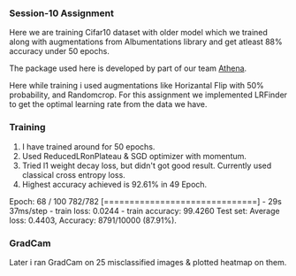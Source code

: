 ### Session-10 Assignment

Here we are training Cifar10 dataset with older model which we trained along with augmentations from Albumentations library and get atleast 88% accuracy under 50 epochs. 

The package used here is developed by part of our team [Athena](https://github.com/firekind/athena). 

Here while training i used augmentations like Horizantal Flip with 50% probability, and Randomcrop. For this assignment we implemented LRFinder to get the optimal learning rate from the data we have.

### Training

1. I have trained around for 50 epochs.
2. Used ReducedLRonPlateau & SGD optimizer with momentum. 
3. Tried l1 weight decay loss, but didn't got good result. Currently used classical cross entropy loss.
4. Highest accuracy achieved is 92.61% in 49 Epoch.



Epoch: 68 / 100 782/782 [==============================] - 29s 37ms/step - train loss: 0.0244 - train accuracy: 99.4260 Test set: Average loss: 0.4403, Accuracy: 8791/10000 (87.91%).


### GradCam

Later i ran GradCam on 25 misclassified images & plotted heatmap on them.
